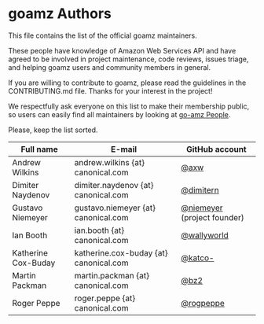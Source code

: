 goamz Authors
=============

This file contains the list of the official goamz maintainers.

These people have knowledge of Amazon Web Services API and have agreed
to be involved in project maintenance, code reviews, issues triage,
and helping goamz users and community members in general.

If you are willing to contribute to goamz, please read the guidelines
in the CONTRIBUTING.md file. Thanks for your interest in the project!

We respectfully ask everyone on this list to make their membership
public, so users can easily find all maintainers by looking at [go-amz People](https://github.com/orgs/go-amz/people).

Please, keep the list sorted.

Full name | E-mail | GitHub account
----------|--------|---------------
Andrew Wilkins | andrew.wilkins {at} canonical.com | [@axw](http://github.com/axw)
Dimiter Naydenov | dimiter.naydenov {at} canonical.com | [@dimitern](http://github.com/dimitern)
Gustavo Niemeyer | gustavo.niemeyer {at} canonical.com | [@niemeyer](http://github.com/niemeyer) (project founder)
Ian Booth | ian.booth {at} canonical.com | [@wallyworld](http://github.com/wallyworld)
Katherine Cox-Buday | katherine.cox-buday {at} canonical.com | [@katco-](http://github.com/katco-)
Martin Packman | martin.packman {at} canonical.com | [@bz2](http://github.com/bz2)
Roger Peppe | roger.peppe {at} canonical.com | [@rogpeppe](http://github.com/rogpeppe)
